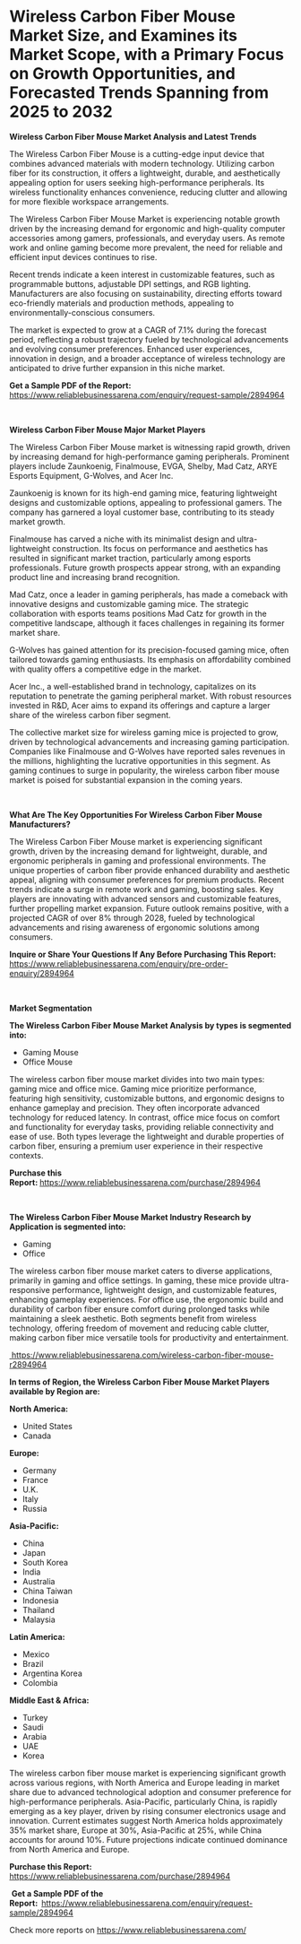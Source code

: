 <p><h1>Wireless Carbon Fiber Mouse Market Size, and Examines its Market Scope, with a Primary Focus on Growth Opportunities, and Forecasted Trends Spanning from 2025 to 2032</h1></p><p><strong>Wireless Carbon Fiber Mouse Market Analysis and Latest Trends</strong></p>
<p><p>The Wireless Carbon Fiber Mouse is a cutting-edge input device that combines advanced materials with modern technology. Utilizing carbon fiber for its construction, it offers a lightweight, durable, and aesthetically appealing option for users seeking high-performance peripherals. Its wireless functionality enhances convenience, reducing clutter and allowing for more flexible workspace arrangements. </p><p>The Wireless Carbon Fiber Mouse Market is experiencing notable growth driven by the increasing demand for ergonomic and high-quality computer accessories among gamers, professionals, and everyday users. As remote work and online gaming become more prevalent, the need for reliable and efficient input devices continues to rise. </p><p>Recent trends indicate a keen interest in customizable features, such as programmable buttons, adjustable DPI settings, and RGB lighting. Manufacturers are also focusing on sustainability, directing efforts toward eco-friendly materials and production methods, appealing to environmentally-conscious consumers. </p><p>The market is expected to grow at a CAGR of 7.1% during the forecast period, reflecting a robust trajectory fueled by technological advancements and evolving consumer preferences. Enhanced user experiences, innovation in design, and a broader acceptance of wireless technology are anticipated to drive further expansion in this niche market.</p></p>
<p><strong>Get a Sample PDF of the Report:&nbsp;</strong> <a href="https://www.reliablebusinessarena.com/enquiry/request-sample/2894964?utm_campaign=3519&utm_medium=2&utm_source=Github&utm_content=ia&utm_term=15032025&utm_id=wireless-carbon-fiber-mouse">https://www.reliablebusinessarena.com/enquiry/request-sample/2894964</a></p>
<p>&nbsp;</p>
<p><strong>Wireless Carbon Fiber Mouse Major Market Players</strong></p>
<p><p>The Wireless Carbon Fiber Mouse market is witnessing rapid growth, driven by increasing demand for high-performance gaming peripherals. Prominent players include Zaunkoenig, Finalmouse, EVGA, Shelby, Mad Catz, ARYE Esports Equipment, G-Wolves, and Acer Inc.</p><p>Zaunkoenig is known for its high-end gaming mice, featuring lightweight designs and customizable options, appealing to professional gamers. The company has garnered a loyal customer base, contributing to its steady market growth.</p><p>Finalmouse has carved a niche with its minimalist design and ultra-lightweight construction. Its focus on performance and aesthetics has resulted in significant market traction, particularly among esports professionals. Future growth prospects appear strong, with an expanding product line and increasing brand recognition.</p><p>Mad Catz, once a leader in gaming peripherals, has made a comeback with innovative designs and customizable gaming mice. The strategic collaboration with esports teams positions Mad Catz for growth in the competitive landscape, although it faces challenges in regaining its former market share.</p><p>G-Wolves has gained attention for its precision-focused gaming mice, often tailored towards gaming enthusiasts. Its emphasis on affordability combined with quality offers a competitive edge in the market.</p><p>Acer Inc., a well-established brand in technology, capitalizes on its reputation to penetrate the gaming peripheral market. With robust resources invested in R&D, Acer aims to expand its offerings and capture a larger share of the wireless carbon fiber segment.</p><p>The collective market size for wireless gaming mice is projected to grow, driven by technological advancements and increasing gaming participation. Companies like Finalmouse and G-Wolves have reported sales revenues in the millions, highlighting the lucrative opportunities in this segment. As gaming continues to surge in popularity, the wireless carbon fiber mouse market is poised for substantial expansion in the coming years.</p></p>
<p>&nbsp;</p>
<p><strong>What Are The Key Opportunities For Wireless Carbon Fiber Mouse Manufacturers?</strong></p>
<p><p>The Wireless Carbon Fiber Mouse market is experiencing significant growth, driven by the increasing demand for lightweight, durable, and ergonomic peripherals in gaming and professional environments. The unique properties of carbon fiber provide enhanced durability and aesthetic appeal, aligning with consumer preferences for premium products. Recent trends indicate a surge in remote work and gaming, boosting sales. Key players are innovating with advanced sensors and customizable features, further propelling market expansion. Future outlook remains positive, with a projected CAGR of over 8% through 2028, fueled by technological advancements and rising awareness of ergonomic solutions among consumers.</p></p>
<p><strong>Inquire or Share Your Questions If Any Before Purchasing This Report:</strong> <a href="https://www.reliablebusinessarena.com/enquiry/pre-order-enquiry/2894964?utm_campaign=3519&utm_medium=2&utm_source=Github&utm_content=ia&utm_term=15032025&utm_id=wireless-carbon-fiber-mouse">https://www.reliablebusinessarena.com/enquiry/pre-order-enquiry/2894964</a></p>
<p>&nbsp;</p>
<p><strong>Market Segmentation</strong></p>
<p><strong>The Wireless Carbon Fiber Mouse Market Analysis by types is segmented into:</strong></p>
<p><ul><li>Gaming Mouse</li><li>Office Mouse</li></ul></p>
<p><p>The wireless carbon fiber mouse market divides into two main types: gaming mice and office mice. Gaming mice prioritize performance, featuring high sensitivity, customizable buttons, and ergonomic designs to enhance gameplay and precision. They often incorporate advanced technology for reduced latency. In contrast, office mice focus on comfort and functionality for everyday tasks, providing reliable connectivity and ease of use. Both types leverage the lightweight and durable properties of carbon fiber, ensuring a premium user experience in their respective contexts.</p></p>
<p><strong>Purchase this Report:&nbsp;</strong><a href="https://www.reliablebusinessarena.com/purchase/2894964?utm_campaign=3519&utm_medium=2&utm_source=Github&utm_content=ia&utm_term=15032025&utm_id=wireless-carbon-fiber-mouse">https://www.reliablebusinessarena.com/purchase/2894964</a></p>
<p>&nbsp;</p>
<p><strong>The Wireless Carbon Fiber Mouse Market Industry Research by Application is segmented into:</strong></p>
<p><ul><li>Gaming</li><li>Office</li></ul></p>
<p><p>The wireless carbon fiber mouse market caters to diverse applications, primarily in gaming and office settings. In gaming, these mice provide ultra-responsive performance, lightweight design, and customizable features, enhancing gameplay experiences. For office use, the ergonomic build and durability of carbon fiber ensure comfort during prolonged tasks while maintaining a sleek aesthetic. Both segments benefit from wireless technology, offering freedom of movement and reducing cable clutter, making carbon fiber mice versatile tools for productivity and entertainment.</p></p>
<p><a href="https://www.reliablebusinessarena.com/wireless-carbon-fiber-mouse-r2894964?utm_campaign=3519&utm_medium=2&utm_source=Github&utm_content=ia&utm_term=15032025&utm_id=wireless-carbon-fiber-mouse">&nbsp;https://www.reliablebusinessarena.com/wireless-carbon-fiber-mouse-r2894964</a></p>
<p><strong>In terms of Region, the Wireless Carbon Fiber Mouse Market Players available by Region are:</strong></p>
<p>
    <p> <strong> North America: </strong>
        <ul>
            <li>United States</li>
            <li>Canada</li>
        </ul>
        </p> 
    <p> <strong> Europe: </strong>
        <ul>
            <li>Germany</li>
            <li>France</li>
            <li>U.K.</li>
            <li>Italy</li>
            <li>Russia</li>
        </ul>
        </p> 
    <p> <strong> Asia-Pacific: </strong>
        <ul>
            <li>China</li>
            <li>Japan</li>
            <li>South Korea</li>
            <li>India</li>
            <li>Australia</li>
            <li>China Taiwan</li>
            <li>Indonesia</li>
            <li>Thailand</li>
            <li>Malaysia</li>
        </ul>
        </p> 
    <p> <strong> Latin America: </strong>
        <ul>
            <li>Mexico</li>
            <li>Brazil</li>
            <li>Argentina Korea</li>
            <li>Colombia</li>
        </ul>
        </p> 
    <p> <strong> Middle East & Africa: </strong>
        <ul>
            <li>Turkey</li>
            <li>Saudi</li>
            <li>Arabia</li>
            <li>UAE</li>
            <li>Korea</li>
        </ul>
    </p>
    </p>
<p><p>The wireless carbon fiber mouse market is experiencing significant growth across various regions, with North America and Europe leading in market share due to advanced technological adoption and consumer preference for high-performance peripherals. Asia-Pacific, particularly China, is rapidly emerging as a key player, driven by rising consumer electronics usage and innovation. Current estimates suggest North America holds approximately 35% market share, Europe at 30%, Asia-Pacific at 25%, while China accounts for around 10%. Future projections indicate continued dominance from North America and Europe.</p></p>
<p><strong>Purchase this Report: </strong><a href="https://www.reliablebusinessarena.com/purchase/2894964?utm_campaign=3519&utm_medium=2&utm_source=Github&utm_content=ia&utm_term=15032025&utm_id=wireless-carbon-fiber-mouse">https://www.reliablebusinessarena.com/purchase/2894964</a></p>
<p>&nbsp;<strong>Get a Sample PDF of the Report:&nbsp;&nbsp;</strong><a href="https://www.reliablebusinessarena.com/enquiry/request-sample/2894964?utm_campaign=3519&utm_medium=2&utm_source=Github&utm_content=ia&utm_term=15032025&utm_id=wireless-carbon-fiber-mouse">https://www.reliablebusinessarena.com/enquiry/request-sample/2894964</a></p>
<p><strong></strong></p>
<p>Check more reports on <a href="https://www.reliablebusinessarena.com/?utm_campaign=3519&utm_medium=2&utm_source=Github&utm_content=ia&utm_term=15032025&utm_id=wireless-carbon-fiber-mouse">https://www.reliablebusinessarena.com/</a></p>
